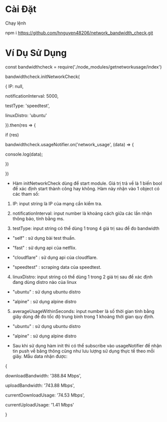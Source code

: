 # Cài Đặt

Chạy lệnh

npm i https://github.com/hnguyen48206/network_bandwidth_check.git

  

# Ví Dụ Sử Dụng

  

const bandwidthcheck = require('./node_modules/getnetworkusage/index')

bandwidthcheck.initNetworkCheck(

{ IP: null,

notificationInterval: 5000,

testType: 'speedtest',

linuxDistro: 'ubuntu'

}).then(res => {

if (res)

bandwidthcheck.usageNotifier.on('network_usage', (data) => {

console.log(data);

})

})

  

- Hàm initNetworkCheck dùng để start module. Giá trị trả về là 1 biến bool để xác định start thành công hay không. Hàm này nhận vào 1 object có các tham số:

1. IP: input string là IP của mạng cần kiểm tra.

2. notificationInterval: input number là khoảng cách giữa các lần nhận thông báo, tính bằng ms.

3. testType: input string có thể dùng 1 trong 4 giá trị sau để đo bandwidth

+ "self" : sử dụng bài test thuần.

+ "fast" : sử dụng api của netflix.

+ "cloudflare" : sử dụng api của cloudflare.

+ "speedtest" : scraping data của speedtest.

4. linuxDistro: input string có thể dùng 1 trong 2 giá trị sau để xác định đang dùng distro nào của linux

+ "ubuntu" : sử dụng ubuntu distro

+ "alpine" : sử dụng alpine distro

5. averageUsageWithinSeconds: input number là số thời gian tính bằng giây dùng để đo tốc độ trung bình trong 1 khoảng thời gian quy định.

+ "ubuntu" : sử dụng ubuntu distro

+ "alpine" : sử dụng alpine distro

- Sau khi sử dụng hàm init thì có thể subscribe vào usageNotifier để nhận tin push về băng thông cũng như lưu lượng sử dụng thực tế theo mỗi giây. Mẫu data nhận được:

  

{

downloadBandwidth: '388.84 Mbps',

uploadBandwidth: '743.88 Mbps',

currentDownloadUsage: '74.53 Mbps',

currentUploadUsage: '1.41 Mbps'

}